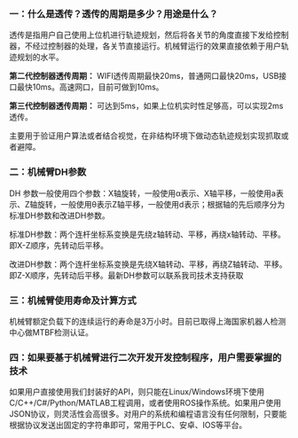 ### 一：什么是透传？透传的周期是多少？用途是什么？

透传是指用户自己使用上位机进行轨迹规划，然后将各关节的角度直接下发给控制器，不经过控制器的处理，各关节直接运行。机械臂运行的效果直接依赖于用户轨迹规划的水平。

**第二代控制器透传周期：** WIFI透传周期最快20ms，普通网口最快20ms，USB接口最快10ms。高速网口，目前可做到10ms。

**第三代控制器透传周期：** 可达到5ms，如果上位机实时性足够高，可以实现2ms透传。

主要用于验证用户算法或者结合视觉，在非结构环境下做动态轨迹规划实现抓取或者避障。

### 二：机械臂DH参数

DH 参数一般使用四个参数：X轴旋转，一般使用α表示、X轴平移，一般使用a表示、Z轴旋转，一般使用θ表示Z轴平移，一般使用d表示；根据轴的先后顺序分为标准DH参数和改进DH参数。

标准DH参数：两个连杆坐标系变换是先绕z轴转动、平移，再绕x轴转动、平移。即X-Z顺序，先转动后平移。

改进DH参数：两个连杆坐标系变换是先绕X轴转动、平移，再绕Z轴转动、平移。即Z-X顺序，先转动后平移。最新DH参数可以联系我司技术支持获取

### 三：机械臂使用寿命及计算方式

机械臂额定负载下的连续运行的寿命是3万小时。目前已取得上海国家机器人检测中心做MTBF检测认证。

### 四：如果要基于机械臂进行二次开发开发控制程序，用户需要掌握的技术

如果用户直接使用我们封装好的API，则只能在Linux/Windows环境下使用C/C++/C#/Python/MATLAB工程调用，或者使用ROS操作系统。如果用户使用JSON协议，则灵活性会高很多。对用户的系统和编程语言没有任何限制，只要能根据协议发送出固定的字符串即可，常用于PLC、安卓、IOS等平台。
